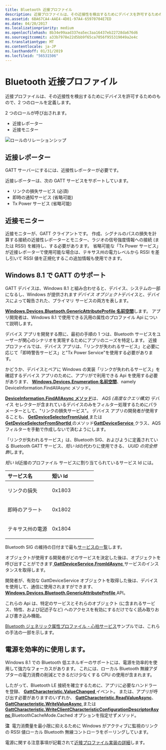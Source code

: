```yaml
---
title: Bluetooth 近接プロファイル
description: 近接プロファイルは、その近接性を検出するためにデバイスを許可するためのもので、2 つのロールを定義します。
ms.assetid: 6BA67CA4-AAE4-4D01-97A4-65970704E7ED
ms.date: 04/20/2017
ms.localizationpriority: medium
ms.openlocfilehash: 8b34e99aad337ea5ec3aa16437eb22728da676d6
ms.sourcegitcommit: a33b7978e22d5bb9f65ca7056f955319049a2e4c
ms.translationtype: MT
ms.contentlocale: ja-JP
ms.lasthandoff: 01/31/2019
ms.locfileid: "56531506"
---
```

# <a name="bluetooth-proximity-profile"></a>Bluetooth 近接プロファイル


近接プロファイルは、その近接性を検出するためにデバイスを許可するためのもので、2 つのロールを定義します。

2 つのロールが呼び出されます。

-   近接レポーター
-   近接モニター

![ロールのリレーションシップ](images/bthleproximityroles.png)

## <a name="span-idproximityreporterspanspan-idproximityreporterspanspan-idproximityreporterspanproximity-reporter"></a><span id="Proximity_Reporter"></span><span id="proximity_reporter"></span><span id="PROXIMITY_REPORTER"></span>近接レポーター


GATT サーバーにするには、近接性レポーターが必要です。

近接レポーターは、次の GATT サービスをサポートしています。

-   リンクの損失サービス (必須)
-   即時の通知サービス (省略可能)
-   Tx Power サービス (省略可能)

## <a name="span-idproximitymonitorspanspan-idproximitymonitorspanspan-idproximitymonitorspanproximity-monitor"></a><span id="Proximity_Monitor"></span><span id="proximity_monitor"></span><span id="PROXIMITY_MONITOR"></span>近接モニター


近接モニターが、GATT クライアントです。 作成、シグナルのパスの損失を計算する接続の近接性レポーターとモニター、ラジオの信号強度情報への接続 (または RSSI) を維持し、する必要があります。 省略可能な「Tx Power サービス」が近接レポーターで使用可能な場合は、テキサス州の電力レベルから RSSI を差し引いて RSSI 値を正規化するこの追加情報も使用できます。

## <a name="span-idsupportforgattinwindows81spanspan-idsupportforgattinwindows81span-support-for-gatt-in-windows81"></a><span id="_support_for_gatt_in_windows_8.1"></span><span id="_SUPPORT_FOR_GATT_IN_WINDOWS_8.1"></span> Windows 8.1 で GATT のサポート


GATT デバイスは、Windows 8.1 と組み合わせると、デバイス、システムの一部になるし、Windows が提供されます*デバイス オブジェクト*デバイスと、デバイスによって報告された、プライマリ サービスの両方を表します。

[ **Windows.Devices.Bluetooth.GenericAttributeProfile 名前空間**](https://msdn.microsoft.com/library/windows/apps/dn297685)します。 アプリ開発者は、Windows 8.1 で使用できる汎用の属性のプロファイル Api について説明します。

デバイス アプリを開発する際に、最初の手順の 1 つは、Bluetooth サービスをユーザーが関心のシナリオを実現するためにアプリのニーズを特定します。 近接プロファイルでは、デバイス アプリは、「リンクが失われるサービス」と必要に応じて「即時警告サービス」と"Tx Power Service"を使用する必要があります。

かどうか、デバイスとペアに Windows の実装「リンクが失われるサービス」を確認するデバイス アプリのために、アプリがで利用できる Api を使用する必要があります、 [ **Windows.Devices.Enumeration 名前空間**](https://msdn.microsoft.com/library/windows/apps/br225459)、namely DeviceInformation.FindAllAsync メソッド。

[ **DeviceInformation.FindAllAsync メソッド**](https://msdn.microsoft.com/library/windows/apps/br225433)は、 *AQS (高度なクエリ構文)* デバイス セレクターが含まれているデバイスのみをフィルター処理するためにパラメーターとして、"リンクの損失サービス"。 デバイス アプリの開発者が使用することも、 [ **GetDeviceSelectorFromUuid** ](https://msdn.microsoft.com/library/windows/apps/dn297476)または[ **GetDeviceSelectorFromShortId** ](https://msdn.microsoft.com/library/windows/apps/dn297475) のメソッド[**GattDeviceService** ](https://msdn.microsoft.com/library/windows/apps/dn297468)クラス、AQS フィルターを手動で作成しないで済むようにします。

「リンクが失われるサービス」は、Bluetooth SIG、およびように定義されている Bluetooth GATT サービス、*短い Id*の代わりに使用できる、 *UUID の完全修飾*します。

*短い Id*近接のプロファイル サービスに割り当てられているサービス Id には。

<table>
<colgroup>
<col width="50%" />
<col width="50%" />
</colgroup>
<thead>
<tr class="header">
<th align="left">サービス名</th>
<th align="left">短い Id</th>
</tr>
</thead>
<tbody>
<tr class="odd">
<td align="left"><p>リンクの損失</p></td>
<td align="left"><p>0x1803</p></td>
</tr>
<tr class="even">
<td align="left"><p>即時のアラート</p></td>
<td align="left"><p>0x1802</p></td>
</tr>
<tr class="odd">
<td align="left"><p>テキサス州の電源</p></td>
<td align="left"><p>0x1804</p></td>
</tr>
</tbody>
</table>

 

Bluetooth SIG の維持の日付まで最も[サービスの一覧](https://go.microsoft.com/fwlink/p/?linkid=320723)します。

オブジェクトが使用する開発者がどのサービスを決定した後は、オブジェクトを呼び出すことができます[ **GattDeviceService.FromIdAsync** ](https://msdn.microsoft.com/library/windows/apps/dn297473)サービスのインスタンスを取得します。

開発者が、有効な GattDeviceService オブジェクトを取得した後は、デバイスを使用して、通信に使用されますができます、 [ **Windows.Devices.Bluetooth.GenericAttributeProfile** ](https://msdn.microsoft.com/library/windows/apps/dn297685) API。

これらの Api は、特定のサービスとそれらのオブジェクト (に含まれるサービス、特性、および記述子など) へのアクセスを有効にするだけでなく読み取りおよび書き込み機能。

[Bluetooth ジェネリック属性プロファイル - 心拍サービス](https://go.microsoft.com/fwlink/p/?linkid=301978)サンプルでは、これらの手法の一部を示します。

## <a name="span-idusingpowerefficientlyspanspan-idusingpowerefficientlyspanspan-idusingpowerefficientlyspanusing-power-efficiently"></a><span id="Using_Power_Efficiently"></span><span id="using_power_efficiently"></span><span id="USING_POWER_EFFICIENTLY"></span>電源を効率的に使用します。


Windows 8.1 での Bluetooth 低エネルギーのサポートには、電源を効率的を使用して強力なフォーカスがあります。 これには、ローカル Bluetooth 無線アダプターの電力消費の削減とできるだけ少なくする CPU の使用が含まれます。

したがって、Bluetooth LE 接続を確立するために、アプリに必要なハンドラーを登録、 [ **GattCharacteristic.ValueChanged** ](https://msdn.microsoft.com/library/windows/apps/dn263767)イベント。 または、アプリが呼び出す必要がありますのいずれか、 [ **GattCharacteristic.ReadValueAsync**](https://msdn.microsoft.com/library/windows/apps/dn263752)、 [ **GattCharacteristic.WriteValueAsync** ](https://msdn.microsoft.com/library/windows/apps/dn263770)または[ **GattCharacteristic.WriteClientCharacteristicConfigurationDescriptorAsync** ](https://msdn.microsoft.com/library/windows/apps/dn263769) BluetoothCacheMode.Cached オプションを指定せずメソッド。

**注**  電力消費量を最小限に抑えるために Windows がアクティブに監視のリンクの RSSI 値ローカル Bluetooth 無線コントローラをポーリングしています。

 

電源に関する注意事項が記載されて[近接プロファイル実装の詳細](proximity-profile-implementation-details.md)します。

 

 





